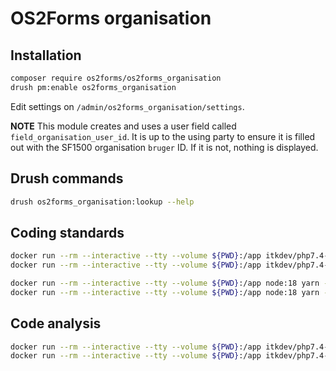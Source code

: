 # OS2Forms organisation

## Installation

```sh
composer require os2forms/os2forms_organisation
drush pm:enable os2forms_organisation
```

Edit settings on `/admin/os2forms_organisation/settings`.

**NOTE** This module creates and uses a user field called `field_organisation_user_id`.
It is up to the using party to ensure it is filled out with the SF1500
organisation  `bruger` ID. If it is not, nothing is displayed.

## Drush commands

```sh
drush os2forms_organisation:lookup --help
```

## Coding standards

```sh
docker run --rm --interactive --tty --volume ${PWD}:/app itkdev/php7.4-fpm:latest composer install
docker run --rm --interactive --tty --volume ${PWD}:/app itkdev/php7.4-fpm:latest composer coding-standards-check

docker run --rm --interactive --tty --volume ${PWD}:/app node:18 yarn --cwd /app install
docker run --rm --interactive --tty --volume ${PWD}:/app node:18 yarn --cwd /app coding-standards-check
```

## Code analysis

```sh
docker run --rm --interactive --tty --volume ${PWD}:/app itkdev/php7.4-fpm:latest composer install
docker run --rm --interactive --tty --volume ${PWD}:/app itkdev/php7.4-fpm:latest composer code-analysis
```
